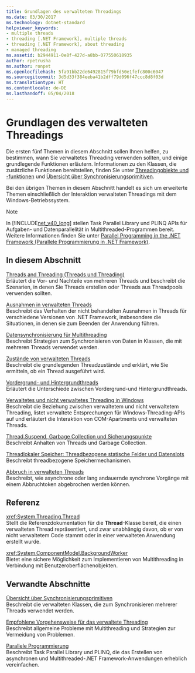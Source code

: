 ```yaml
---
title: Grundlagen des verwalteten Threadings
ms.date: 03/30/2017
ms.technology: dotnet-standard
helpviewer_keywords:
- multiple threads
- threading [.NET Framework], multiple threads
- threading [.NET Framework], about threading
- managed threading
ms.assetid: b2944911-0e8f-427d-a8bb-077550618935
author: rpetrusha
ms.author: ronpet
ms.openlocfilehash: 5fa91bb22de6492815f79bfd50e1fefc800c6047
ms.sourcegitcommit: 3d5d33f384eeba41b2dff79d096f47ccc8d8f03d
ms.translationtype: HT
ms.contentlocale: de-DE
ms.lasthandoff: 05/04/2018
---
```

# <a name="managed-threading-basics"></a>Grundlagen des verwalteten Threadings
Die ersten fünf Themen in diesem Abschnitt sollen Ihnen helfen, zu bestimmen, wann Sie verwaltetes Threading verwenden sollten, und einige grundlegende Funktionen erläutern. Informationen zu den Klassen, die zusätzliche Funktionen bereitstellen, finden Sie unter [Threadingobjekte und -funktionen](../../../docs/standard/threading/threading-objects-and-features.md) und [Übersicht über Synchronisierungsprimitiven](../../../docs/standard/threading/overview-of-synchronization-primitives.md).  
  
 Bei den übrigen Themen in diesem Abschnitt handelt es sich um erweiterte Themen einschließlich der Interaktion verwalteten Threadings mit dem Windows-Betriebssystem.  
  
> [!NOTE]
>  In [!INCLUDE[net_v40_long](../../../includes/net-v40-long-md.md)] stellen Task Parallel Library und PLINQ APIs für Aufgaben- und Datenparallelität in Multithreaded-Programmen bereit. Weitere Informationen finden Sie unter [Parallel Programming in the .NET Framework (Parallele Programmierung in .NET Framework)](../../../docs/standard/parallel-programming/index.md).  
  
## <a name="in-this-section"></a>In diesem Abschnitt  
 [Threads and Threading (Threads und Threading)](../../../docs/standard/threading/threads-and-threading.md)  
 Erläutert die Vor- und Nachteile von mehreren Threads und beschreibt die Szenarien, in denen Sie Threads erstellen oder Threads aus Threadpools verwenden sollten.  
  
 [Ausnahmen in verwalteten Threads](../../../docs/standard/threading/exceptions-in-managed-threads.md)  
 Beschreibt das Verhalten der nicht behandelten Ausnahmen in Threads für verschiedene Versionen von .NET Framework, insbesondere die Situationen, in denen sie zum Beenden der Anwendung führen.  
  
 [Datensynchronisierung für Multithreading](../../../docs/standard/threading/synchronizing-data-for-multithreading.md)  
 Beschreibt Strategien zum Synchronisieren von Daten in Klassen, die mit mehreren Threads verwendet werden.  
  
 [Zustände von verwalteten Threads](../../../docs/standard/threading/managed-thread-states.md)  
 Beschreibt die grundlegenden Threadzustände und erklärt, wie Sie ermitteln, ob ein Thread ausgeführt wird.  
  
 [Vordergrund- und Hintergrundthreads](../../../docs/standard/threading/foreground-and-background-threads.md)  
 Erläutert die Unterschiede zwischen Vordergrund-und Hintergrundthreads.  
  
 [Verwaltetes und nicht verwaltetes Threading in Windows](../../../docs/standard/threading/managed-and-unmanaged-threading-in-windows.md)  
 Beschreibt die Beziehung zwischen verwaltetem und nicht verwaltetem Threading, listet verwaltete Entsprechungen für Windows-Threading-APIs auf und erläutert die Interaktion von COM-Apartments und verwalteten Threads.  
  
 [Thread.Suspend, Garbage Collection und Sicherungspunkte](../../../docs/standard/threading/thread-suspend-garbage-collection-and-safe-points.md)  
 Beschreibt Anhalten von Threads und Garbage Collection.  
  
 [Threadlokaler Speicher: Threadbezogene statische Felder und Datenslots](../../../docs/standard/threading/thread-local-storage-thread-relative-static-fields-and-data-slots.md)  
 Beschreibt threadbezogene Speichermechanismen.  
  
 [Abbruch in verwalteten Threads](../../../docs/standard/threading/cancellation-in-managed-threads.md)  
 Beschreibt, wie asynchrone oder lang andauernde synchrone Vorgänge mit einem Abbruchtoken abgebrochen werden können.  
  
## <a name="reference"></a>Referenz  
 <xref:System.Threading.Thread>  
 Stellt die Referenzdokumentation für die **Thread**-Klasse bereit, die einen verwalteten Thread repräsentiert, und zwar unabhängig davon, ob er von nicht verwaltetem Code stammt oder in einer verwalteten Anwendung erstellt wurde.  
  
 <xref:System.ComponentModel.BackgroundWorker>  
 Bietet eine sichere Möglichkeit zum Implementieren von Multithreading in Verbindung mit Benutzeroberflächenobjekten.  
  
## <a name="related-sections"></a>Verwandte Abschnitte  
 [Übersicht über Synchronisierungsprimitiven](../../../docs/standard/threading/overview-of-synchronization-primitives.md)  
 Beschreibt die verwalteten Klassen, die zum Synchronisieren mehrerer Threads verwendet werden.  
  
 [Empfohlene Vorgehensweise für das verwaltete Threading](../../../docs/standard/threading/managed-threading-best-practices.md)  
 Beschreibt allgemeine Probleme mit Multithreading und Strategien zur Vermeidung von Problemen.  
  
 [Parallele Programmierung](../../../docs/standard/parallel-programming/index.md)  
 Beschreibt Task Parallel Library und PLINQ, die das Erstellen von asynchronen und Multithreaded-.NET Framework-Anwendungen erheblich vereinfachen.

